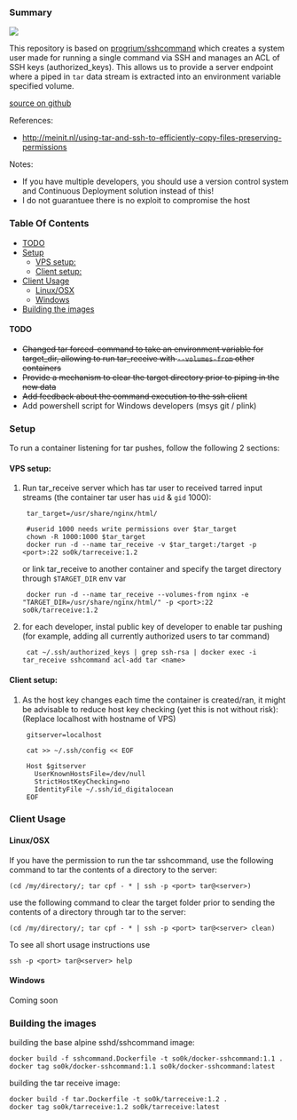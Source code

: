 ### Summary
[![](https://badge.imagelayers.io/so0k/tarreceive:latest.svg)](https://imagelayers.io/?images=so0k/tarreceive:latest 'Get your own badge on imagelayers.io')

This repository is based on [progrium/sshcommand](https://github.com/progrium/sshcommand) which creates a system user made for running a single command via SSH and manages an ACL of SSH keys (authorized_keys). This allows us to provide a server endpoint where a piped in `tar` data stream is extracted into an environment variable specified volume.

[source on github](https://github.com/so0k/docker-tarreceive)

References:

* http://meinit.nl/using-tar-and-ssh-to-efficiently-copy-files-preserving-permissions

Notes:

* If you have multiple developers, you should use a version control system and Continuous Deployment solution instead of this!
* I do not guarantuee there is no exploit to compromise the host

### Table Of Contents

<!-- MarkdownTOC depth=4 autolink=true bracket=round -->

- [TODO](#todo)
- [Setup](#setup)
    - [VPS setup:](#vps-setup)
    - [Client setup:](#client-setup)
- [Client Usage](#client-usage)
    - [Linux/OSX](#linuxosx)
    - [Windows](#windows)
- [Building the images](#building-the-images)

<!-- /MarkdownTOC -->

#### TODO

* ~~Changed tar forced-command to take an environment variable for target_dir, allowing to run tar_receive with `--volumes-from` other containers~~
* ~~Provide a mechanism to clear the target directory prior to piping in the new data~~
* ~~Add feedback about the command execution to the ssh client~~
* Add powershell script for Windows developers (msys git / plink)

### Setup

To run a container listening for tar pushes, follow the following 2 sections:

#### VPS setup:

1. Run tar_receive server which has tar user to received tarred input streams (the container tar user has `uid` & `gid` 1000):

        tar_target=/usr/share/nginx/html/

        #userid 1000 needs write permissions over $tar_target
        chown -R 1000:1000 $tar_target
        docker run -d --name tar_receive -v $tar_target:/target -p <port>:22 so0k/tarreceive:1.2

    or link tar_receive to another container and specify the target directory through `$TARGET_DIR` env var
    
        docker run -d --name tar_receive --volumes-from nginx -e "TARGET_DIR=/usr/share/nginx/html/" -p <port>:22 so0k/tarreceive:1.2

2. for each developer, instal public key of developer to enable tar pushing (for example, adding all currently authorized users to tar command)

        cat ~/.ssh/authorized_keys | grep ssh-rsa | docker exec -i tar_receive sshcommand acl-add tar <name>

#### Client setup:

1. As the host key changes each time the container is created/ran, it might be advisable to reduce host key checking (yet this is not without risk):
   (Replace localhost with hostname of VPS)

        gitserver=localhost

        cat >> ~/.ssh/config << EOF
        
        Host $gitserver
          UserKnownHostsFile=/dev/null
          StrictHostKeyChecking=no
          IdentityFile ~/.ssh/id_digitalocean
        EOF

### Client Usage 

#### Linux/OSX

If you have the permission to run the tar sshcommand, use the following command to tar the contents of a directory to the server:

    (cd /my/directory/; tar cpf - * | ssh -p <port> tar@<server>)

use the following command to clear the target folder prior to sending the contents of a directory through tar to the server:

    (cd /my/directory/; tar cpf - * | ssh -p <port> tar@<server> clean)

To see all short usage instructions use

    ssh -p <port> tar@<server> help

#### Windows

Coming soon

### Building the images

building the base alpine sshd/sshcommand image:

    docker build -f sshcommand.Dockerfile -t so0k/docker-sshcommand:1.1 .
    docker tag so0k/docker-sshcommand:1.1 so0k/docker-sshcommand:latest

building the tar receive image:

    docker build -f tar.Dockerfile -t so0k/tarreceive:1.2 .
    docker tag so0k/tarreceive:1.2 so0k/tarreceive:latest

